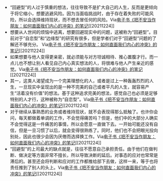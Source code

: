 - “回避型”的人过于慎重的想法，往往导致不是扩大自己的人生，反而是更倾向于将它缩小，想要逃避风险。因为当面临挑战时，由于存在着失败的可能风险，所以会选择维持现状，而不想去冒任何的风险。Via[电子书《把不安当作朋友：如何直面我们内心的冲突》的笔记](https://app.yinxiang.com/shard/s63/nl/13797828/c39d52f0-0ef1-4797-a70a-0517041778f7/)[[20211224]] 
- 想要从人世间的烦恼中逃离，想要回避现实中的问题，这被称为“回避型”。目前对于“自恋型”和“边缘型”的研究有很多，但是学者们对于“回避型”问题的了解还不够充分。
Via[电子书《把不安当作朋友：如何直面我们内心的冲突》的笔记](https://app.yinxiang.com/shard/s63/nl/13797828/c39d52f0-0ef1-4797-a70a-0517041778f7/)[[20211224]] 
- 如果想要与他人变得更亲密，就必须能与对方坦诚相待、推心置腹才行。而一点儿也不想让别人看见自己内心真实想法的人，将很难与他人产生亲近的感觉。Via[电子书《把不安当作朋友：如何直面我们内心的冲突》的笔记](https://app.yinxiang.com/shard/s63/nl/13797828/c39d52f0-0ef1-4797-a70a-0517041778f7/)[[20211224]] 
- 其一，这类人渴望成为一个完美理想化的人，或者是过上一种轰轰烈烈的人生，一旦现实中呈现出的是一种不完美的自己或者平凡的人生，就容易产生“活着没有价值”的想法。基于这种追求完美的想法，感觉自己也必须是足够特别的人才行，这种被称为“自恋型”。Via[电子书《把不安当作朋友：如何直面我们内心的冲突》的笔记](https://app.yinxiang.com/shard/s63/nl/13797828/c39d52f0-0ef1-4797-a70a-0517041778f7/)[[20211224]] 
- 对于继续从事熟悉的业务或者维持现状，就不会表现得那么抵触了。也许你会问，每天都做着单调的工作，不会觉得痛苦吗？但是，他们中的大部分人确实不会觉得这是一件痛苦的事情，所以会愿意一直做下去。一开始可能还没有自信，但是一旦习惯了以后，就会变得很熟练了。同时，他们也不会把眼光投向别处，因此也很少会因为厌倦而选择换工作。Via[电子书《把不安当作朋友：如何直面我们内心的冲突》的笔记](https://app.yinxiang.com/shard/s63/nl/13797828/c39d52f0-0ef1-4797-a70a-0517041778f7/)[[20211224]] 
- “回避型”的上司最大的缺点就是，往往不愿意自己承担责任。由于他们在做判断、做决定等方面非常不擅长，所以导致决断的延后。对事态的应对也常常是滞后的。甚至还会将判断和应对的工作都推给部下去做，这样一来，等于也将责任推到了别人的头上。Via[电子书《把不安当作朋友：如何直面我们内心的冲突》的笔记](https://app.yinxiang.com/shard/s63/nl/13797828/c39d52f0-0ef1-4797-a70a-0517041778f7/)[[20211224]] 
